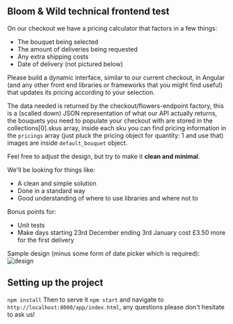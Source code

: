## Bloom & Wild technical frontend test

On our checkout we have a pricing calculator that factors in a few things:
* The bouquet being selected
* The amount of deliveries being requested
* Any extra shipping costs
* Date of delivery (not pictured below)

Please build a dynamic interface, similar to our current checkout, in Angular (and any other front end libraries or frameworks that you might find useful) that updates its pricing according to your selection.

The data needed is returned by the checkout/flowers-endpoint factory, this is a (scalled down) JSON representation of what our API actually returns, the bouquets you need to populate your checkout with are stored in the collections[0].skus array, inside each sku you can find pricing information in the `pricings` array (just pluck the pricing object for quantity: 1 and use that) images are inside `default_bouquet` object.

Feel free to adjust the design, but try to make it **clean and minimal**.

We'll be looking for things like:
* A clean and simple solution
* Done in a standard way
* Good understanding of where to use libraries and where not to

Bonus points for:
* Unit tests
* Make days starting 23rd December ending 3rd January cost £3.50 more for the first delivery

Sample design (minus some form of date picker which is required):
![design](http://i.imgur.com/xXDJs0d.png)

## Setting up the project

`npm install`
Then to serve it `npm start` and navigate to `http://localhost:8000/app/index.html`, any questions please don't hesitate to ask us!
